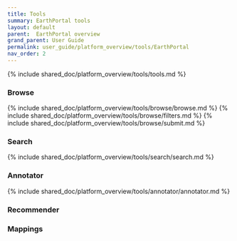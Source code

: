```yaml
---
title: Tools
summary: EarthPortal tools
layout: default
parent:  EarthPortal overview
grand_parent: User Guide
permalink: user_guide/platform_overview/tools/EarthPortal
nav_order: 2
---
```




{% include shared_doc/platform_overview/tools/tools.md  %}

### Browse
{% include shared_doc/platform_overview/tools/browse/browse.md  %}
{% include shared_doc/platform_overview/tools/browse/filters.md  %}
{% include shared_doc/platform_overview/tools/browse/submit.md  %}

### Search
{% include shared_doc/platform_overview/tools/search/search.md  %}

### Annotator
{% include shared_doc/platform_overview/tools/annotator/annotator.md  %}

### Recommender

### Mappings

